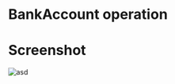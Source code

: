 # BankAccount operation
# Screenshot
![asd](https://user-images.githubusercontent.com/72886935/179154410-25359dc7-0c8b-464d-a3a0-0067144bb365.png)
